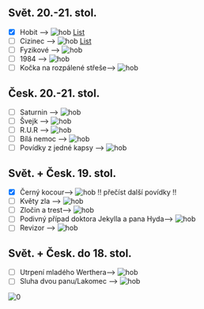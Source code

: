## Svět. 20.-21. stol.
- [x] Hobit   -->  ![hob](https://progress-bar.dev/322/?scale=322&suffix=/322%20stran) [List](hobit.md)
- [ ] Cizinec --> ![hob](https://progress-bar.dev/20/?scale=151&suffix=/151%20stran) [List](cizinec.md)
- [ ] Fyzikové --> ![hob](https://progress-bar.dev/0/?scale=88&suffix=/88%20stran)
- [ ] 1984 --> ![hob](https://progress-bar.dev/0/?scale=316&suffix=/316%20stran)
- [ ] Kočka na rozpálené střeše--> ![hob](https://progress-bar.dev/0/?scale=393&suffix=/393%20stran)

## Česk. 20.-21. stol.
- [ ] Saturnin --> ![hob](https://progress-bar.dev/0/?scale=256&suffix=/256%20stran)
- [ ] Švejk --> ![hob](https://progress-bar.dev/0/?scale=393&suffix=/393%20stran)
- [ ] R.U.R --> ![hob](https://progress-bar.dev/0/?scale=114&suffix=/114%20stran)
- [ ] Bílá nemoc --> ![hob](https://progress-bar.dev/0/?scale=128&suffix=/128%20stran)
- [ ] Povídky z jedné kapsy --> ![hob](https://progress-bar.dev/0/?scale=393&suffix=/393%20stran)

## Svět. + Česk. 19. stol.
- [x] Černý kocour--> ![hob](https://progress-bar.dev/14/?scale=14&suffix=/14%20stran) !! přečíst další povídky !!
- [ ] Květy zla --> ![hob](https://progress-bar.dev/0/?scale=393&suffix=/393%20stran)
- [ ] Zločin a trest--> ![hob](https://progress-bar.dev/0/?scale=393&suffix=/393%20stran)
- [ ] Podivný případ doktora Jekylla a pana Hyda--> ![hob](https://progress-bar.dev/0/?scale=393&suffix=/393%20stran)
- [ ] Revizor --> ![hob](https://progress-bar.dev/0/?scale=393&suffix=/393%20stran)

## Svět. + Česk. do 18. stol.
- [ ] Utrpení mladého Werthera--> ![hob](https://progress-bar.dev/0/?scale=393&suffix=/393%20stran)
- [ ] Sluha dvou panu/Lakomec --> ![hob](https://progress-bar.dev/0/?scale=393&suffix=/393%20stran)

![0](https://progress-bar.dev/2/?scale=20&suffix=/20%20knih)
